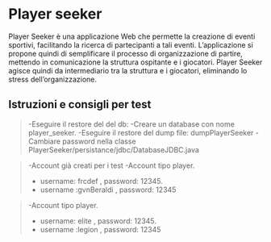 # Player seeker
Player Seeker è una applicazione Web che permette la creazione di eventi sportivi, facilitando la ricerca di partecipanti a tali eventi. L’applicazione si propone quindi di semplificare il processo di organizzazione di partire, mettendo in comunicazione la struttura ospitante e i giocatori.
Player Seeker agisce quindi da intermediario tra la struttura e i giocatori, eliminando lo stress dell’organizzazione.

## Istruzioni e consigli per test
>-Eseguire il restore del del db:
 >-Creare un database con nome player_seeker.
 >-Eseguire il restore del dump file: dumpPlayerSeeker
 >-Cambiare password nella classe PlayerSeeker/persistance/jdbc/DatabaseJDBC.java



>-Account già creati per i test
 >-Account tipo player.
 >- username: frcdef , password: 12345.
 >- username :gvnBeraldi , password: 12345


>-Account tipo player.
 >- username: elite , password: 12345.
 >- username :legion , password: 12345
